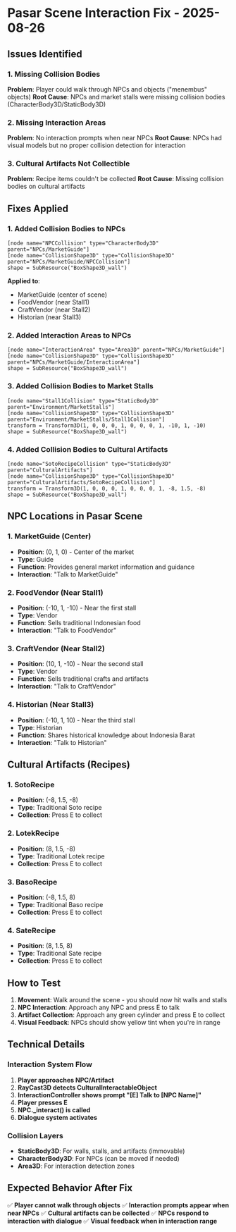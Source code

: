 # Pasar Scene Interaction Fix - 2025-08-26

## Issues Identified

### 1. Missing Collision Bodies
**Problem**: Player could walk through NPCs and objects ("menembus" objects)
**Root Cause**: NPCs and market stalls were missing collision bodies (CharacterBody3D/StaticBody3D)

### 2. Missing Interaction Areas
**Problem**: No interaction prompts when near NPCs
**Root Cause**: NPCs had visual models but no proper collision detection for interaction

### 3. Cultural Artifacts Not Collectible
**Problem**: Recipe items couldn't be collected
**Root Cause**: Missing collision bodies on cultural artifacts

## Fixes Applied

### 1. Added Collision Bodies to NPCs
```gdscript
[node name="NPCCollision" type="CharacterBody3D" parent="NPCs/MarketGuide"]
[node name="CollisionShape3D" type="CollisionShape3D" parent="NPCs/MarketGuide/NPCCollision"]
shape = SubResource("BoxShape3D_wall")
```

**Applied to**:
- MarketGuide (center of scene)
- FoodVendor (near Stall1)
- CraftVendor (near Stall2) 
- Historian (near Stall3)

### 2. Added Interaction Areas to NPCs
```gdscript
[node name="InteractionArea" type="Area3D" parent="NPCs/MarketGuide"]
[node name="CollisionShape3D" type="CollisionShape3D" parent="NPCs/MarketGuide/InteractionArea"]
shape = SubResource("BoxShape3D_wall")
```

### 3. Added Collision Bodies to Market Stalls
```gdscript
[node name="Stall1Collision" type="StaticBody3D" parent="Environment/MarketStalls"]
[node name="CollisionShape3D" type="CollisionShape3D" parent="Environment/MarketStalls/Stall1Collision"]
transform = Transform3D(1, 0, 0, 0, 1, 0, 0, 0, 1, -10, 1, -10)
shape = SubResource("BoxShape3D_wall")
```

### 4. Added Collision Bodies to Cultural Artifacts
```gdscript
[node name="SotoRecipeCollision" type="StaticBody3D" parent="CulturalArtifacts"]
[node name="CollisionShape3D" type="CollisionShape3D" parent="CulturalArtifacts/SotoRecipeCollision"]
transform = Transform3D(1, 0, 0, 0, 1, 0, 0, 0, 1, -8, 1.5, -8)
shape = SubResource("BoxShape3D_wall")
```

## NPC Locations in Pasar Scene

### 1. MarketGuide (Center)
- **Position**: (0, 1, 0) - Center of the market
- **Type**: Guide
- **Function**: Provides general market information and guidance
- **Interaction**: "Talk to MarketGuide"

### 2. FoodVendor (Near Stall1)
- **Position**: (-10, 1, -10) - Near the first stall
- **Type**: Vendor
- **Function**: Sells traditional Indonesian food
- **Interaction**: "Talk to FoodVendor"

### 3. CraftVendor (Near Stall2)
- **Position**: (10, 1, -10) - Near the second stall
- **Type**: Vendor
- **Function**: Sells traditional crafts and artifacts
- **Interaction**: "Talk to CraftVendor"

### 4. Historian (Near Stall3)
- **Position**: (-10, 1, 10) - Near the third stall
- **Type**: Historian
- **Function**: Shares historical knowledge about Indonesia Barat
- **Interaction**: "Talk to Historian"

## Cultural Artifacts (Recipes)

### 1. SotoRecipe
- **Position**: (-8, 1.5, -8)
- **Type**: Traditional Soto recipe
- **Collection**: Press E to collect

### 2. LotekRecipe
- **Position**: (8, 1.5, -8)
- **Type**: Traditional Lotek recipe
- **Collection**: Press E to collect

### 3. BasoRecipe
- **Position**: (-8, 1.5, 8)
- **Type**: Traditional Baso recipe
- **Collection**: Press E to collect

### 4. SateRecipe
- **Position**: (8, 1.5, 8)
- **Type**: Traditional Sate recipe
- **Collection**: Press E to collect

## How to Test

1. **Movement**: Walk around the scene - you should now hit walls and stalls
2. **NPC Interaction**: Approach any NPC and press E to talk
3. **Artifact Collection**: Approach any green cylinder and press E to collect
4. **Visual Feedback**: NPCs should show yellow tint when you're in range

## Technical Details

### Interaction System Flow
1. **Player approaches NPC/Artifact**
2. **RayCast3D detects CulturalInteractableObject**
3. **InteractionController shows prompt "[E] Talk to [NPC Name]"**
4. **Player presses E**
5. **NPC._interact() is called**
6. **Dialogue system activates**

### Collision Layers
- **StaticBody3D**: For walls, stalls, and artifacts (immovable)
- **CharacterBody3D**: For NPCs (can be moved if needed)
- **Area3D**: For interaction detection zones

## Expected Behavior After Fix

✅ **Player cannot walk through objects**
✅ **Interaction prompts appear when near NPCs**
✅ **Cultural artifacts can be collected**
✅ **NPCs respond to interaction with dialogue**
✅ **Visual feedback when in interaction range**
